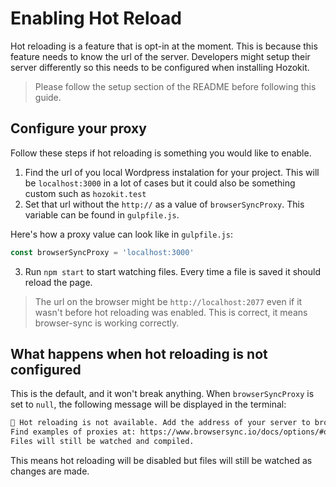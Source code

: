# Enabling Hot Reload

Hot reloading is a feature that is opt-in at the moment. This is because this feature needs to know the url of the server.
Developers might setup their server differently so this needs to be configured when installing Hozokit.

> Please follow the setup section of the README before following this guide.

## Configure your proxy

Follow these steps if hot reloading is something you would like to enable.

1. Find the url of you local Wordpress instalation for your project. This will be `localhost:3000` in a lot of cases but it could also be something custom such as `hozokit.test`
2. Set that url without the `http://` as a value of `browserSyncProxy`. This variable can be found in `gulpfile.js`.

Here's how a proxy value can look like in `gulpfile.js`: 

```javascript
const browserSyncProxy = 'localhost:3000'
```

3. Run `npm start` to start watching files. Every time a file is saved it should reload the page. 

> The url on the browser might be `http://localhost:2077` even if it wasn't before hot reloading was enabled. This is correct, it means browser-sync is working correctly.

## What happens when hot reloading is not configured

This is the default, and it won't break anything. When `browserSyncProxy` is set to `null`, the following message will be displayed in the terminal:

```bash
🛑 Hot reloading is not available. Add the address of your server to browserSyncProxy in gulpfile.js
Find examples of proxies at: https://www.browsersync.io/docs/options/#option-proxy
Files will still be watched and compiled.
```

This means hot reloading will be disabled but files will still be watched as changes are made.